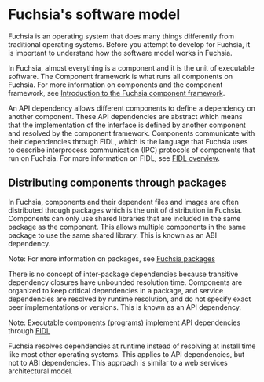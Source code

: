 # Fuchsia's software model

Fuchsia is an operating system that does many things differently from
traditional operating systems. Before you attempt to develop for Fuchsia, it is
important to understand how the software model works in Fuchsia.

In Fuchsia, almost everything is a component and it is the unit of
executable software. The Component framework is what runs all components on
Fuchsia. For more information on components and the component framework, see
[Introduction to the Fuchsia component framework](/docs/concepts/components/v2/README.md).

An API dependency allows different components to define a dependency on another
component. These API dependencies are abstract which means that the implementation
of the interface is defined by another component and resolved by the component
framework. Components communicate with their dependencies through FIDL, which is
the language that Fuchsia uses to describe interprocess communication (IPC)
protocols of components that run on Fuchsia. For more information on FIDL, see
[FIDL overview](/docs/concepts/fidl/overview.md).

## Distributing components through packages

In Fuchsia, components and their dependent files and images are often
distributed through packages which is the unit of distribution in Fuchsia.
Components can only use shared libraries that are included in the same
package as the component. This allows multiple components in the same package
to use the same shared library. This is known as an ABI dependency.

Note: For more information on packages, see [Fuchsia packages](/docs/concepts/packages/package.md)

There is no concept of inter-package dependencies because transitive dependency
closures have unbounded resolution time. Components are organized to keep
critical dependencies in a package, and service dependencies are resolved by
runtime resolution, and do not specify exact peer implementations or versions.
This is known as an API dependency.

Note: Executable components (programs) implement API dependencies through
[FIDL](/docs/concepts/fidl/overview.md)

Fuchsia resolves dependencies at runtime instead of resolving at install
time like most other operating systems. This applies to API dependencies,
but not to ABI dependencies. This approach is similar to a web services
architectural model.
